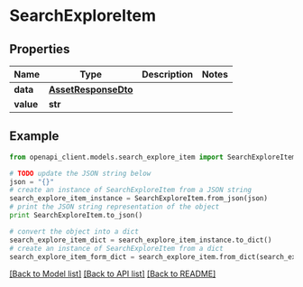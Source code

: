 # SearchExploreItem


## Properties
Name | Type | Description | Notes
------------ | ------------- | ------------- | -------------
**data** | [**AssetResponseDto**](AssetResponseDto.md) |  | 
**value** | **str** |  | 

## Example

```python
from openapi_client.models.search_explore_item import SearchExploreItem

# TODO update the JSON string below
json = "{}"
# create an instance of SearchExploreItem from a JSON string
search_explore_item_instance = SearchExploreItem.from_json(json)
# print the JSON string representation of the object
print SearchExploreItem.to_json()

# convert the object into a dict
search_explore_item_dict = search_explore_item_instance.to_dict()
# create an instance of SearchExploreItem from a dict
search_explore_item_form_dict = search_explore_item.from_dict(search_explore_item_dict)
```
[[Back to Model list]](../README.md#documentation-for-models) [[Back to API list]](../README.md#documentation-for-api-endpoints) [[Back to README]](../README.md)


